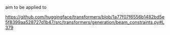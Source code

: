 aim to be applied to

https://github.com/huggingface/transformers/blob/1a77f07f6556b1482bd5e5f8399aa528727d1b47/src/transformers/generation/beam_constraints.py#L379